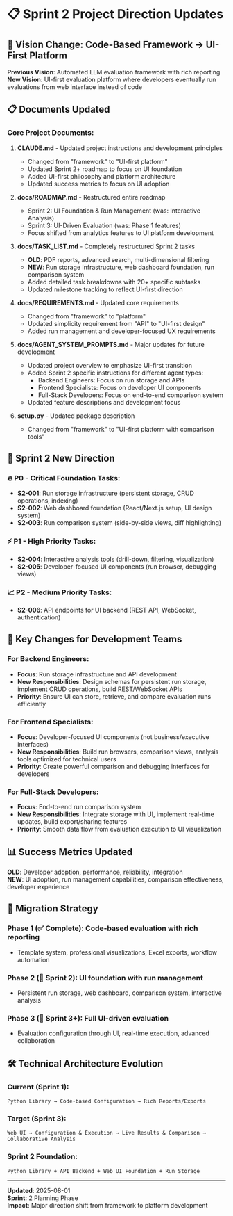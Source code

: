 # 📋 Sprint 2 Project Direction Updates

## 🎯 **Vision Change: Code-Based Framework → UI-First Platform**

**Previous Vision**: Automated LLM evaluation framework with rich reporting  
**New Vision**: UI-first evaluation platform where developers eventually run evaluations from web interface instead of code

## 📋 **Documents Updated**

### **Core Project Documents:**
1. **CLAUDE.md** - Updated project instructions and development principles
   - Changed from "framework" to "UI-first platform"
   - Updated Sprint 2+ roadmap to focus on UI foundation
   - Added UI-first philosophy and platform architecture
   - Updated success metrics to focus on UI adoption

2. **docs/ROADMAP.md** - Restructured entire roadmap
   - Sprint 2: UI Foundation & Run Management (was: Interactive Analysis)
   - Sprint 3: UI-Driven Evaluation (was: Phase 1 features)
   - Focus shifted from analytics features to UI platform development

3. **docs/TASK_LIST.md** - Completely restructured Sprint 2 tasks
   - **OLD**: PDF reports, advanced search, multi-dimensional filtering
   - **NEW**: Run storage infrastructure, web dashboard foundation, run comparison system
   - Added detailed task breakdowns with 20+ specific subtasks
   - Updated milestone tracking to reflect UI-first direction

4. **docs/REQUIREMENTS.md** - Updated core requirements
   - Changed from "framework" to "platform"
   - Updated simplicity requirement from "API" to "UI-first design"
   - Added run management and developer-focused UX requirements

5. **docs/AGENT_SYSTEM_PROMPTS.md** - Major updates for future development
   - Updated project overview to emphasize UI-first transition
   - Added Sprint 2 specific instructions for different agent types:
     - Backend Engineers: Focus on run storage and APIs
     - Frontend Specialists: Focus on developer UI components
     - Full-Stack Developers: Focus on end-to-end comparison system
   - Updated feature descriptions and development focus

6. **setup.py** - Updated package description
   - Changed from "framework" to "UI-first platform with comparison tools"

## 🚀 **Sprint 2 New Direction**

### **🔥 P0 - Critical Foundation Tasks:**
- **S2-001**: Run storage infrastructure (persistent storage, CRUD operations, indexing)
- **S2-002**: Web dashboard foundation (React/Next.js setup, UI design system)
- **S2-003**: Run comparison system (side-by-side views, diff highlighting)

### **⚡ P1 - High Priority Tasks:**
- **S2-004**: Interactive analysis tools (drill-down, filtering, visualization)
- **S2-005**: Developer-focused UI components (run browser, debugging views)

### **📈 P2 - Medium Priority Tasks:**
- **S2-006**: API endpoints for UI backend (REST API, WebSocket, authentication)

## 🎯 **Key Changes for Development Teams**

### **For Backend Engineers:**
- **Focus**: Run storage infrastructure and API development
- **New Responsibilities**: Design schemas for persistent run storage, implement CRUD operations, build REST/WebSocket APIs
- **Priority**: Ensure UI can store, retrieve, and compare evaluation runs efficiently

### **For Frontend Specialists:**
- **Focus**: Developer-focused UI components (not business/executive interfaces)
- **New Responsibilities**: Build run browsers, comparison views, analysis tools optimized for technical users
- **Priority**: Create powerful comparison and debugging interfaces for developers

### **For Full-Stack Developers:**
- **Focus**: End-to-end run comparison system
- **New Responsibilities**: Integrate storage with UI, implement real-time updates, build export/sharing features
- **Priority**: Smooth data flow from evaluation execution to UI visualization

## 📊 **Success Metrics Updated**

**OLD**: Developer adoption, performance, reliability, integration  
**NEW**: UI adoption, run management capabilities, comparison effectiveness, developer experience

## 🔄 **Migration Strategy**

### **Phase 1** (✅ Complete): Code-based evaluation with rich reporting
- Template system, professional visualizations, Excel exports, workflow automation

### **Phase 2** (🚧 Sprint 2): UI foundation with run management
- Persistent run storage, web dashboard, comparison system, interactive analysis

### **Phase 3** (🔮 Sprint 3+): Full UI-driven evaluation
- Evaluation configuration through UI, real-time execution, advanced collaboration

## 🛠️ **Technical Architecture Evolution**

### **Current** (Sprint 1):
```
Python Library → Code-based Configuration → Rich Reports/Exports
```

### **Target** (Sprint 3):
```
Web UI → Configuration & Execution → Live Results & Comparison → Collaborative Analysis
```

### **Sprint 2 Foundation**:
```
Python Library + API Backend + Web UI Foundation + Run Storage
```

---

**Updated**: 2025-08-01  
**Sprint**: 2 Planning Phase  
**Impact**: Major direction shift from framework to platform development